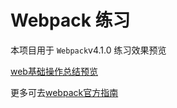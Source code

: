 # Webpack 练习
本项目用于 `Webpack`v4.1.0 练习效果预览


[web基础操作总结预览](https://dellenshang.github.io/beffy-D/WebPackv4.1.0%E5%9F%BA%E7%A1%80%E6%93%8D%E4%BD%9C%E6%80%BB%E7%BB%93.html#header-n26)

更多可去[webpack官方指南](https://doc.webpack-china.org/guides/installation/)
